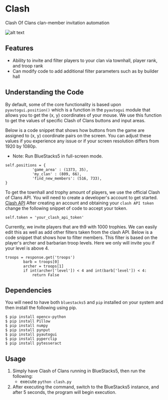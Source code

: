 # Clash

Clash Of Clans clan-member invitation automation

![alt text](https://img.redbull.com/images/c_crop,x_0,y_0,h_1000,w_1167/c_fill,w_650,h_540/q_auto,f_auto/redbullcom/2019/05/09/b6398f12-7d51-4279-a335-d9ba63e50199/clash-of-clans)

## Features
 * Ability to invite and filter players to your clan via townhall, player rank, and troop rank
 * Can modify code to add additional filter parameters such as by builder hall

## Understanding the Code
By default, some of the core functionality is based upon `pyautogui.position()` which is a function
in the `pyautogui` module that allows you to get the (x, y) coordinates of your mouse.
We use this function to get the values of specific Clash of Clans buttons and input areas.

Below is a code snippet that shows how buttons from the game are assigned to (x, y) coordinate pairs on the screen.
You can adjust these values if you experience any issue or if your screen resolution differs from 1920 by 1080p.
 - Note: Run BlueStacks5 in full-screen mode.
```
self.positions = {
			'game_area' : (1373, 35),
			'my_clan' : (809, 66),
			'find_new_members': (516, 733),
}
```

To get the townhall and trophy amount of players, we use the official Clash of Clans API.
You will need to create a developer's account to get started. [Clash API](https://developer.clashofclans.com/#/login)
After creating an account and obtaining your `clash API token`
change the following snippet of code to accept your token.
```
self.token = 'your_clash_api_token'
```

Currently, we invite players that are th9 with 1000 trophies. We can easily edit this as well as add other filters taken from the clash API.
Below is a code snippet that shows how to filter members. This filter is based on the player's archer and barbarian troop levels. Here we only will invite you if your level is above 4.
```
troops = response.get('troops')
		barb = troops[0]
		archer = troops[1]
		if int(archer['level']) < 4 and int(barb['level']) < 4:
			return False 
```

## Dependencies

You will need to have both `bluestacks5` and `pip` installed on your system and then install the following using pip.
```
$ pip install opencv-python
$ pip install Pillow
$ pip install numpy
$ pip install pynput
$ pip install pyautogui
$ pip install pyperclip
$ pip install pytesseract
```

## Usage
1. Simply have Clash of Clans running in BlueStacks5, then run the following:
   - execute `python clash.py`
2. After executing the command, switch to the BlueStacks5 instance, and after 5 seconds, the program will begin execution.
